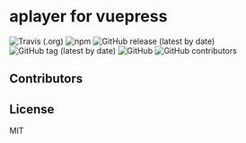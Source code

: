 # aplayer for vuepress

![Travis (.org)](https://img.shields.io/travis/upcwangying/vuepress-plugin-aplayer)
![npm](https://img.shields.io/npm/v/vuepress-plugin-aplayer)
![GitHub release (latest by date)](https://img.shields.io/github/v/release/upcwangying/vuepress-plugin-aplayer)
![GitHub tag (latest by date)](https://img.shields.io/github/v/tag/upcwangying/vuepress-plugin-aplayer)
![GitHub](https://img.shields.io/github/license/upcwangying/vuepress-plugin-aplayer)
![GitHub contributors](https://img.shields.io/github/contributors/upcwangying/vuepress-plugin-aplayer)

## Contributors

<!-- ALL-CONTRIBUTORS-LIST:START - Do not remove or modify this section -->
<!-- prettier-ignore-start -->
<!-- markdownlint-disable -->

<!-- markdownlint-enable -->
<!-- prettier-ignore-end -->
<!-- ALL-CONTRIBUTORS-LIST:END -->

## License

MIT
